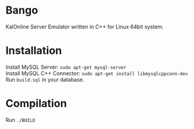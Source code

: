 # Bango
KalOnline Server Emulator written in C++ for Linux 64bit system.

# Installation
Install MySQL Server: `sudo apt-get mysql-server`  
Install MySQL C++ Connector: `sudo apt-get install libmysqlcppconn-dev`  
Run `build.sql` in your database.

# Compilation
Run `./BUILD`
